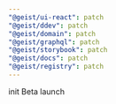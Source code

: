 ```yaml
---
"@geist/ui-react": patch
"@geist/ddev": patch
"@geist/domain": patch
"@geist/graphql": patch
"@geist/storybook": patch
"@geist/docs": patch
"@geist/registry": patch
---
```


init Beta launch 